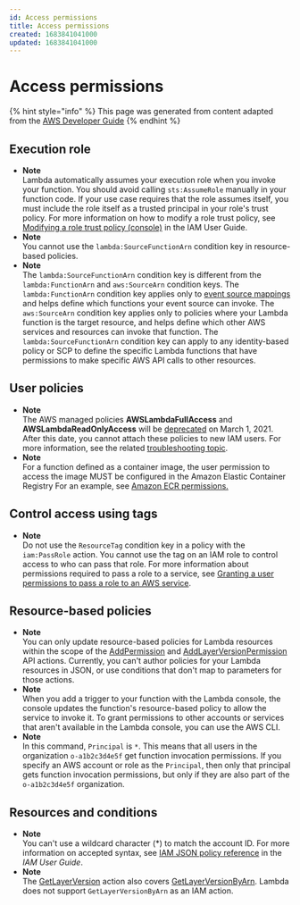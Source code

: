 ```yaml
---
id: Access permissions
title: Access permissions
created: 1683841041000
updated: 1683841041000
---
```

# Access permissions

{% hint style="info" %}
This page was generated from content adapted from the [AWS Developer Guide](https://github.com/awsdocs/aws-lambda-developer-guide.git)
{% endhint %}

## Execution role

- **Note**  
Lambda automatically assumes your execution role when you invoke your function\. You should avoid calling `sts:AssumeRole` manually in your function code\. If your use case requires that the role assumes itself, you must include the role itself as a trusted principal in your role's trust policy\. For more information on how to modify a role trust policy, see [ Modifying a role trust policy \(console\)](https://docs.aws.amazon.com/IAM/latest/UserGuide/roles-managingrole-editing-console.html#roles-managingrole_edit-trust-policy) in the IAM User Guide\.
- **Note**  
You cannot use the `lambda:SourceFunctionArn` condition key in resource\-based policies\.
- **Note**  
The `lambda:SourceFunctionArn` condition key is different from the `lambda:FunctionArn` and `aws:SourceArn` condition keys\. The `lambda:FunctionArn` condition key applies only to [event source mappings](invocation-eventsourcemapping.md) and helps define which functions your event source can invoke\. The `aws:SourceArn` condition key applies only to policies where your Lambda function is the target resource, and helps define which other AWS services and resources can invoke that function\. The `lambda:SourceFunctionArn` condition key can apply to any identity\-based policy or SCP to define the specific Lambda functions that have permissions to make specific AWS API calls to other resources\.


## User policies

- **Note**  
The AWS managed policies **AWSLambdaFullAccess** and **AWSLambdaReadOnlyAccess** will be [deprecated](https://docs.aws.amazon.com/IAM/latest/UserGuide/access_policies_managed-deprecated.html) on March 1, 2021\. After this date, you cannot attach these policies to new IAM users\. For more information, see the related [troubleshooting topic](security_iam_troubleshoot.md#security_iam_troubleshoot-admin-deprecation)\.
- **Note**  
For a function defined as a container image, the user permission to access the image MUST be configured in the Amazon Elastic Container Registry For an example, see [Amazon ECR permissions\.](gettingstarted-images.md#configuration-images-permissions)


## Control access using tags

- **Note**  
Do not use the `ResourceTag` condition key in a policy with the `iam:PassRole` action\. You cannot use the tag on an IAM role to control access to who can pass that role\. For more information about permissions required to pass a role to a service, see [Granting a user permissions to pass a role to an AWS service](https://docs.aws.amazon.com/IAM/latest/UserGuide/id_roles_use_passrole.html)\.


## Resource-based policies

- **Note**  
You can only update resource\-based policies for Lambda resources within the scope of the [AddPermission](API_AddPermission.md) and [AddLayerVersionPermission](API_AddLayerVersionPermission.md) API actions\. Currently, you can't author policies for your Lambda resources in JSON, or use conditions that don't map to parameters for those actions\.
- **Note**  
When you add a trigger to your function with the Lambda console, the console updates the function's resource\-based policy to allow the service to invoke it\. To grant permissions to other accounts or services that aren't available in the Lambda console, you can use the AWS CLI\.
- **Note**  
In this command, `Principal` is `*`\. This means that all users in the organization `o-a1b2c3d4e5f` get function invocation permissions\. If you specify an AWS account or role as the `Principal`, then only that principal gets function invocation permissions, but only if they are also part of the `o-a1b2c3d4e5f` organization\.


## Resources and conditions

- **Note**  
You can't use a wildcard character \(\*\) to match the account ID\. For more information on accepted syntax, see [IAM JSON policy reference](https://docs.aws.amazon.com/IAM/latest/UserGuide/reference_policies.html) in the *IAM User Guide*\.
- **Note**  
The [GetLayerVersion](API_GetLayerVersion.md) action also covers [GetLayerVersionByArn](API_GetLayerVersionByArn.md)\. Lambda does not support `GetLayerVersionByArn` as an IAM action\.

